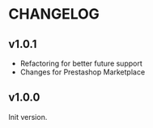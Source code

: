 # CHANGELOG

## v1.0.1

- Refactoring for better future support
- Changes for Prestashop Marketplace

## v1.0.0

Init version.
